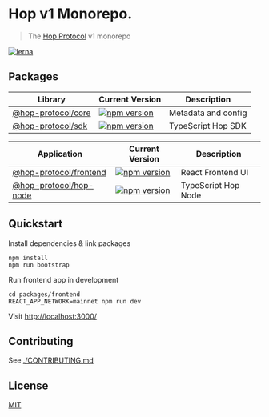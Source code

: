 # Hop v1 Monorepo.


> The [Hop Protocol](https://hop.exchange/) v1 monorepo

[![lerna](https://img.shields.io/badge/maintained%20with-lerna-cc00ff.svg)](https://lerna.js.org/)

## Packages

| Library                                                       | Current Version                                                                                                                                   | Description                                 |
| ------------------------------------------------------------- | ------------------------------------------------------------------------------------------------------------------------------------------------- | ------------------------------------------- |
| [@hop-protocol/core](packages/core)                             | [![npm version](https://badge.fury.io/js/%40hop-protocol%2Fcore.svg)](https://badge.fury.io/js/)                                                   | Metadata and config                         |
| [@hop-protocol/sdk](packages/sdk)                             | [![npm version](https://badge.fury.io/js/%40hop-protocol%2Fsdk.svg)](https://badge.fury.io/js/)                                                   | TypeScript Hop SDK                          |


| Application                                                   | Current Version                                                                                                                                   | Description                                 |
| ------------------------------------------------------------- | ------------------------------------------------------------------------------------------------------------------------------------------------- | ------------------------------------------- |
| [@hop-protocol/frontend](packages/frontend)                   | [![npm version](https://badge.fury.io/js/%40hop-protocol%2Ffrontend.svg)](https://badge.fury.io/js/%40hop-protocol%2Ffrontend)                    | React Frontend UI                           |
| [@hop-protocol/hop-node](packages/hop-node)                   | [![npm version](https://badge.fury.io/js/%40hop-protocol%2Fhop-node.svg)](https://badge.fury.io/js/%40hop-protocol%2Fhop-node)                    | TypeScript Hop Node                         |

## Quickstart

Install dependencies & link packages

    npm install
    npm run bootstrap

Run frontend app in development

    cd packages/frontend
    REACT_APP_NETWORK=mainnet npm run dev

Visit [http://localhost:3000/](http://localhost:3000/)

## Contributing

See [./CONTRIBUTING.md](./CONTRIBUTING.md)

## License

[MIT](LICENSE)
